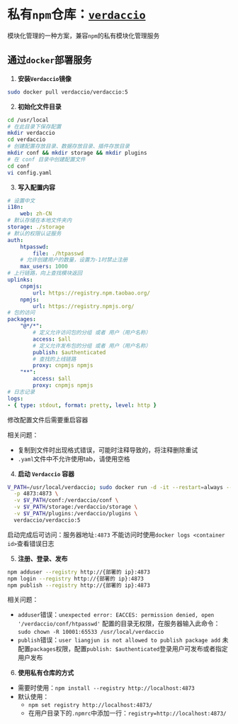 # 私有`npm`仓库：[`verdaccio`](https://verdaccio.org/zh-CN/docs/what-is-verdaccio)
模块化管理的一种方案，兼容`npm`的私有模块化管理服务

## 通过`docker`部署服务

1. **安装`Verdaccio`镜像**
```bash
sudo docker pull verdaccio/verdaccio:5
```

2. **初始化文件目录**
```bash
cd /usr/local
# 在此目录下保存配置
mkdir verdaccio
cd verdaccio
# 创建配置存放目录、数据存放目录、插件存放目录
mkdir conf && mkdir storage && mkdir plugins
# 在 conf 目录中创建配置文件
cd conf
vi config.yaml
```

3. **写入配置内容**
```yaml
# 设置中文
i18n:
    web: zh-CN
# 默认存储在本地文件夹内
storage: ./storage
# 默认的权限认证服务
auth:
    htpasswd:
        file: ./htpasswd
    # 允许创建用户的数量，设置为-1时禁止注册
    max_users: 1000
# 上行链路，向上查找模块返回
uplinks:
    cnpmjs:
        url: https://registry.npm.taobao.org/
    npmjs:
        url: https://registry.npmjs.org/
# 包的访问
packages:
    "@*/*":
        # 定义允许访问包的分组 或者 用户（用户名称）
        access: $all
        # 定义允许发布包的分组 或者 用户（用户名称）
        publish: $authenticated
        # 查找的上线链路
        proxy: cnpmjs npmjs
    "**":
        access: $all
        proxy: cnpmjs npmjs
# 日志记录
logs:
- { type: stdout, format: pretty, level: http }
```
修改配置文件后需要重启容器

相关问题：
- 复制到文件时出现格式错误，可能时注释导致的，将注释删除重试
- `.yaml`文件中不允许使用tab，请使用空格

4. **启动 `Verdaccio` 容器**
```bash
V_PATH=/usr/local/verdaccio; sudo docker run -d -it --restart=always --name verdaccio \
  -p 4873:4873 \
  -v $V_PATH/conf:/verdaccio/conf \
  -v $V_PATH/storage:/verdaccio/storage \
  -v $V_PATH/plugins:/verdaccio/plugins \
  verdaccio/verdaccio:5
```
启动完成后可访问：服务器地址`:4873`
不能访问时使用`docker logs <container id>`查看错误日志

5. **注册、登录、发布**
```bash
npm adduser --registry http://{部署的 ip}:4873
npm login --registry http://{部署的 ip}:4873
npm publish --registry http://{部署的 ip}:4873
```

相关问题：
- `adduser`错误：`unexpected error: EACCES: permission denied, open '/verdaccio/conf/htpasswd'`
配置的目录无权限，在服务器输入此命令：`sudo chown -R 10001:65533 /usr/local/verdaccio`
- `publish`错误：`user liangjun is not allowed to publish package add`
未配置`packages`权限，配置`publish: $authenticated`登录用户可发布或者指定用户发布

6. **使用私有仓库的方式**

- 需要时使用：`npm install --registry http://localhost:4873`
- 默认使用：
    - `npm set registry http://localhost:4873/`
    - 在用户目录下的`.npmrc`中添加一行：`registry=http://localhost:4873/`